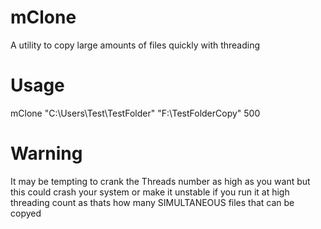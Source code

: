 # mClone
 A utility to copy large amounts of files quickly with threading

# Usage
 mClone "C:\Users\Test\TestFolder" "F:\TestFolderCopy" 500

# Warning
 It may be tempting to crank the Threads number as high as you want but this could crash your system or make it unstable if you
 run it at high threading count as thats how many SIMULTANEOUS files that can be copyed

